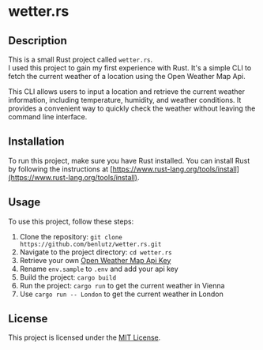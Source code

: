 # wetter.rs

## Description

This is a small Rust project called `wetter.rs`.  
I used this project to gain my first experience with Rust. It's a simple CLI to fetch the current weather of a location using the Open Weather Map Api.

This CLI allows users to input a location and retrieve the current weather information, including temperature, humidity, and weather conditions. It provides a convenient way to quickly check the weather without leaving the command line interface.

## Installation

To run this project, make sure you have Rust installed. You can install Rust by following the instructions at [https://www.rust-lang.org/tools/install](https://www.rust-lang.org/tools/install).

## Usage

To use this project, follow these steps:

1. Clone the repository: `git clone https://github.com/benlutz/wetter.rs.git`
2. Navigate to the project directory: `cd wetter.rs`
3. Retrieve your own [Open Weather Map Api Key](https://openweathermap.org/)
4. Rename `env.sample` to `.env` and add your api key
5. Build the project: `cargo build`
6. Run the project: `cargo run` to get the current weather in Vienna
7. Use `cargo run -- London` to get the current weather in London

## License

This project is licensed under the [MIT License](LICENSE).
